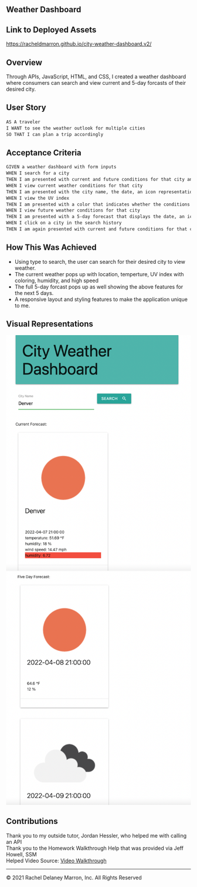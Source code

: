 ## Weather Dashboard

## Link to Deployed Assets
https://racheldmarron.github.io/city-weather-dashboard.v2/

## Overview 
Through APIs, JavaScript, HTML, and CSS, I created a weather dashboard where consumers can search and view current and 5-day forcasts of their desired city. 

## User Story
```md
AS A traveler
I WANT to see the weather outlook for multiple cities
SO THAT I can plan a trip accordingly
```

## Acceptance Criteria
```md
GIVEN a weather dashboard with form inputs
WHEN I search for a city
THEN I am presented with current and future conditions for that city and that city is added to the search history
WHEN I view current weather conditions for that city
THEN I am presented with the city name, the date, an icon representation of weather conditions, the temperature, the humidity, the wind speed, and the UV index
WHEN I view the UV index
THEN I am presented with a color that indicates whether the conditions are favorable, moderate, or severe
WHEN I view future weather conditions for that city
THEN I am presented with a 5-day forecast that displays the date, an icon representation of weather conditions, the temperature, the wind speed, and the humidity
WHEN I click on a city in the search history
THEN I am again presented with current and future conditions for that city
```

## How This Was Achieved
<ul>
<li>Using type to search, the user can search for their desired city to view weather.</li>
<li>The current weather pops up with location, temperture, UV index with coloring, humidity, and high speed</li>
<li>The full 5-day forcast pops up as well showing the above features for the next 5 days.</li>
<li>A responsive layout and styling features to make the application unique to me.</li>
</ul>

## Visual Representations

![](./assets/images/weather-dash-ref-1.png)
![](./assets/images/weather-dash-ref-2.png)

## Contributions
Thank you to my outside tutor, Jordan Hessler, who helped me with calling an API <br>
Thank you to the Homework Walkthrough Help that was provided via Jeff Howell, SSM <br>
Helped Video Source: <a href="https://zoom.us/rec/play/PtTcqBxCMXkgjysRJ8HTKBLQbQpAeN4AXfnp40Isrfy0lTJJdr3Ms1fEVMym5a25GAVBHS4oodPQ1ww.wgxFvQKy3_tMyDVh?autoplay=true&startTime=1646114512000">Video Walkthrough</a>

- - -
© 2021 Rachel Delaney Marron, Inc. All Rights Reserved 
